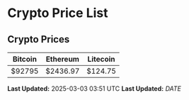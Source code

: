 # Crypto Price List

## Crypto Prices
| Bitcoin | Ethereum | Litecoin |
| ------- | -------- | -------- |
| $92795 | $2436.97 | $124.75 |
**Last Updated:** 2025-03-03 03:51 UTC
**Last Updated:** $DATE$
